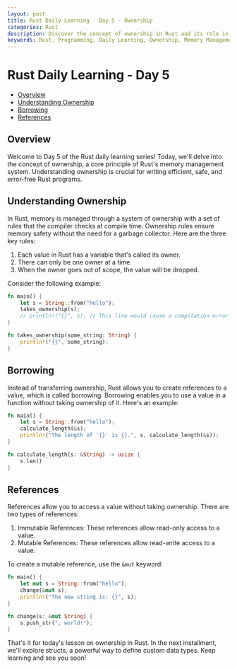 ```yaml
---
layout: post
title: Rust Daily Learning - Day 5 - Ownership
categories: Rust
description: Discover the concept of ownership in Rust and its role in memory management
keywords: Rust, Programming, Daily Learning, Ownership, Memory Management, Borrowing, References
---
```

# Rust Daily Learning - Day 5

- [Overview](#overview)
- [Understanding Ownership](#understanding-ownership)
- [Borrowing](#borrowing)
- [References](#references)

## Overview

Welcome to Day 5 of the Rust daily learning series! Today, we'll delve into the concept of ownership, a core principle of Rust's memory management system. Understanding ownership is crucial for writing efficient, safe, and error-free Rust programs.

## Understanding Ownership

In Rust, memory is managed through a system of ownership with a set of rules that the compiler checks at compile time. Ownership rules ensure memory safety without the need for a garbage collector. Here are the three key rules:

1. Each value in Rust has a variable that's called its owner.
2. There can only be one owner at a time.
3. When the owner goes out of scope, the value will be dropped.

Consider the following example:

```rust
fn main() {
    let s = String::from("hello");
    takes_ownership(s);
    // println!("{}", s); // This line would cause a compilation error
}

fn takes_ownership(some_string: String) {
    println!("{}", some_string);
}
```

## Borrowing

Instead of transferring ownership, Rust allows you to create references to a value, which is called borrowing. Borrowing enables you to use a value in a function without taking ownership of it. Here's an example:

```rust
fn main() {
    let s = String::from("hello");
    calculate_length(&s);
    println!("The length of '{}' is {}.", s, calculate_length(&s));
}

fn calculate_length(s: &String) -> usize {
    s.len()
}
```

## References

References allow you to access a value without taking ownership. There are two types of references:

1. Immutable References: These references allow read-only access to a value.
2. Mutable References: These references allow read-write access to a value.

To create a mutable reference, use the `&mut` keyword:

```rust
fn main() {
    let mut s = String::from("hello");
    change(&mut s);
    println!("The new string is: {}", s);
}

fn change(s: &mut String) {
    s.push_str(", world!");
}
```

That's it for today's lesson on ownership in Rust. In the next installment, we'll explore structs, a powerful way to define custom data types. Keep learning and see you soon!